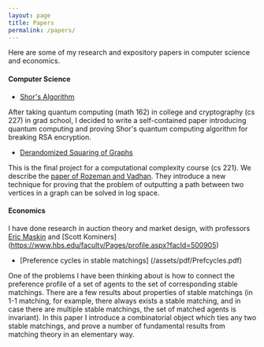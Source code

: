 ```yaml
---
layout: page
title: Papers
permalink: /papers/
---
```

Here are some of my research and expository papers in computer science and economics.


#### Computer Science

*   [Shor's Algorithm](/assets/pdf/Shor.pdf)

After taking quantum computing (math 162) in college and cryptography (cs 227) in grad school, I decided to write a self-contained paper introducing quantum computing and proving Shor's quantum computing algorithm for breaking RSA encryption.

*   [Derandomized Squaring of Graphs](/assets/pdf/Derandsq.pdf)

This is the final project for a computational complexity course (cs 221). We describe the [paper of Rozeman and Vadhan](https://people.seas.harvard.edu/~salil/research/derand_squaring-abs.html). They introduce a new technique for proving that the problem of outputting a path between two vertices in a graph can be solved in log space.

#### Economics

I have done research in auction theory and market design, with professors [Eric Maskin](https://scholar.harvard.edu/maskin/home) and [Scott Kominers] (https://www.hbs.edu/faculty/Pages/profile.aspx?facId=500905)

* [Preference cycles in stable matchings] (/assets/pdf/Prefcycles.pdf)

One of the problems I have been thinking about is how to connect the preference profile of a set of agents to the set of corresponding stable matchings. There are a few results about properties of stable matchings (in 1-1 matching, for example, there always exists a stable matching, and in case there are multiple stable matchings, the set of matched agents is invariant). In this paper I introduce a combinatorial object which ties any two stable matchings, and prove a number of fundamental results from matching theory in an elementary way.

